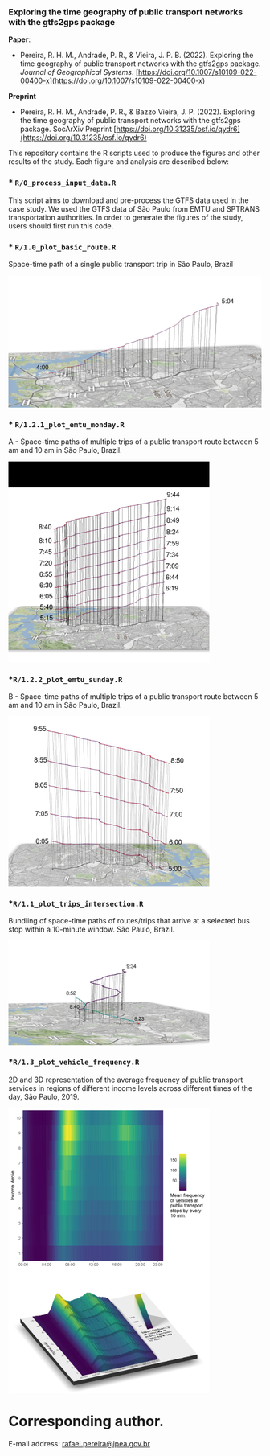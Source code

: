 ### Exploring the time geography of public transport networks with the gtfs2gps package

**Paper**:
- Pereira, R. H. M., Andrade, P. R., & Vieira, J. P. B. (2022). Exploring the time geography of public transport networks with the gtfs2gps package. *Journal of Geographical Systems*. [https://doi.org/10.1007/s10109-022-00400-x](https://doi.org/10.1007/s10109-022-00400-x)

**Preprint**
- Pereira, R. H. M., Andrade, P. R., & Bazzo Vieira, J. P. (2022). Exploring the time geography of public transport networks with the gtfs2gps package. SocArXiv Preprint [https://doi.org/10.31235/osf.io/qydr6](https://doi.org/10.31235/osf.io/qydr6)


This repository contains the R scripts used to produce the figures and other results of the study. Each figure and analysis are described below:

### * `R/0_process_input_data.R`

 This script aims to download and pre-process the GTFS data used in the case study. We used the GTFS data of São Paulo from EMTU and SPTRANS transportation authorities. In order to generate the figures of the study, users should first run this code.

### * `R/1.0_plot_basic_route.R`

Space-time path of a single public transport trip in São Paulo, Brazil

<img align="center" src="figures/emtu_first_plot.png?raw=true" alt="logo" width="600">  

### * `R/1.2.1_plot_emtu_monday.R`  <br />

A - Space-time paths of multiple trips of a public transport route between 5 am and 10 am in São Paulo, Brazil. <br />

<img align="center" src="figures/12_monday.png?raw=true" alt="logo" width="400"> 

### *`R/1.2.2_plot_emtu_sunday.R`  <br />

B - Space-time paths of multiple trips of a public transport route between 5 am and 10 am in São Paulo, Brazil. <br />

<img align="center" src="figures/12_sunday.png?raw=true" alt="logo" width="400"> 

### *`R/1.1_plot_trips_intersection.R` <br />

Bundling of space-time paths of routes/trips that arrive at a selected bus stop within a 10-minute window. São Paulo, Brazil. <br />

<img align="center" src="figures/intersection_emtu.png?raw=true" alt="logo" width="400"> 

### *`R/1.3_plot_vehicle_frequency.R` <br />

2D and 3D representation of the average frequency of public transport services in regions of different income levels across different times of the day, São Paulo, 2019. <br />

<img align="center" src="figures/10min_freq_2d.png?raw=true" alt="logo" width="400"> 

<img align="center" src="figures/10min_freq_3d_rayshader.png?raw=true" alt="logo" width="400"> 

# Corresponding author. <br />
E-mail address: rafael.pereira@ipea.gov.br
